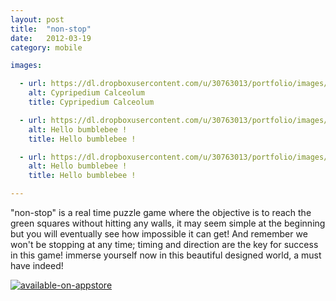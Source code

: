 ```yaml
---
layout: post
title:  "non-stop"
date:   2012-03-19
category: mobile

images:

  - url: https://dl.dropboxusercontent.com/u/30763013/portfolio/images/mobile/non-stop/screen480x480.jpeg
    alt: Cypripedium Calceolum
    title: Cypripedium Calceolum

  - url: https://dl.dropboxusercontent.com/u/30763013/portfolio/images/mobile/non-stop/screen480x480%20%281%29.jpeg
    alt: Hello bumblebee !
    title: Hello bumblebee !

  - url: https://dl.dropboxusercontent.com/u/30763013/portfolio/images/mobile/non-stop/screen480x480%20%282%29.jpeg
    alt: Hello bumblebee !
    title: Hello bumblebee !

---
```

"non-stop" is a real time puzzle game where the objective is to reach the green squares without hitting any walls, it may seem simple at the beginning but you will eventually see how impossible it can get! And remember we won't be stopping at any time; timing and direction are the key for success in this game! immerse yourself now in this beautiful designed world, a must have indeed!

[![available-on-appstore](https://dl.dropboxusercontent.com/u/30763013/portfolio/images/mobile/available-on-appstore.jpg)](https://itunes.apple.com/us/app/warrior-duck/id569197051?mt=8)